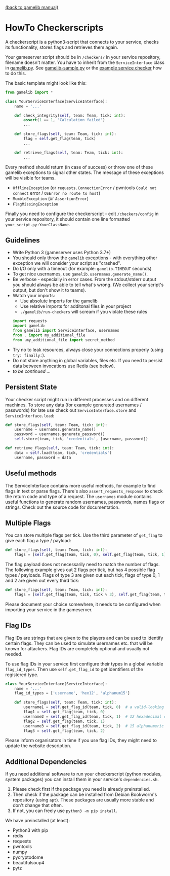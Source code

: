 [(back to gamelib manual)](../README.md)

HowTo Checkerscripts
====================

A checkerscript is a python3-script that connects to your service, checks its functionality, stores flags and retrieves them again.
 
Your gameserver script should be in `/checkers/` in your service repository, filename doesn't matter. 
You have to inherit from the `ServiceInterface` class in [gamelib.py](../gamelib.py).
See [gamelib-sample.py](../gamelib-sample.py) or the [example service checker](https://gitlab.saarsec.rocks/saarctf/example_service/-/blob/master/checkers/interface.py) how to do this.

The basic template might look like this:

```python
from gamelib import *

class YourServiceInterface(ServiceInterface):
    name = '...'

    def check_integrity(self, team: Team, tick: int):
        assert(1 == 1, 'Calculation failed')
        ...

    def store_flags(self, team: Team, tick: int):
        flag = self.get_flag(team, tick)
        ...

    def retrieve_flags(self, team: Team, tick: int):
        ...
```
Every method should return (in case of success) or throw one of these gamelib exceptions to signal other states. 
The message of these exceptions will be visible for teams.
- `OfflineException` (or `requests.ConnectionError` / pwntools `Could not connect` error / `OSError no route to host`)
- `MumbleException` (or `AssertionError`)
- `FlagMissingException`

Finally you need to configure the checkerscript - edit `/checkers/config` in your service repository, 
it should contain one line formatted `your_script.py:YourClassName`.  


Guidelines
----------
- Write Python 3 (gameserver uses Python 3.7+)
- You should only throw the `gamelib` exceptions - with everything other exception we will consider your script as "crashed".
- Do I/O only with a timeout (for example: `gamelib.TIMEOUT` seconds)
- To get nice usernames, use `gamelib.usernames.generate_name()`.
- Be verbose - especially in error cases. From the stdout/stderr output you should always be able to tell what's wrong. 
  (We collect your script's output, but don't show it to teams).
- Watch your imports:
  - Use absolute imports for the gamelib
  - Use relative imports for additonal files in your project
  - `./gamelib/run-checkers` will scream if you violate these rules
  ```python
  import requests
  import gamelib
  from gamelib import ServiceInterface, usernames
  from . import my_additional_file
  from .my_additional_file import secret_method
  ```
- Try no to leak resources, always close your connections properly (using `try: finally:`). 
- Do not store anything in global variables, files etc. If you need to persist data between invocations use Redis (see below).
- *to be continued ...*


Persistent State
----------------
Your checker script might run in different processes and on different machines. 
To store any data (for example generated usernames / passwords) for late use check out `ServiceInterface.store` and `ServiceInterface.load`:
```python
def store_flags(self, team: Team, tick: int):
    username = usernames.generate_name()
    password = usernames.generate_password()
    self.store(team, tick, 'credentials', [username, password])

def retrieve_flags(self, team: Team, tick: int):
    data = self.load(team, tick, 'credentials')
    username, password = data
```


Useful methods
--------------
The ServiceInterface contains more useful methods, for example to find flags in text or parse flags.
There's also `assert_requests_response` to check the return code and type of a request. 
The `usernames` module contains useful functions to generate random usernames, passwords, names flags or strings.
Check out the source code for documentation. 


Multiple Flags
--------------
You can store multiple flags per tick. Use the third parameter of `get_flag` to give each flag a type / payload:
```python
def store_flags(self, team: Team, tick: int):
    flags = [self.get_flag(team, tick, 0), self.get_flag(team, tick, 1), self.get_flag(team, tick, 2)]
```

The flag payload does not necessarily need to match the number of flags. 
The following example gives out 2 flags per tick, but has 4 possible flag types / payloads. 
Flags of type 3 are given out each tick, flags of type 0, 1 and 2 are given out every third tick:
```python
def store_flags(self, team: Team, tick: int):
    flags = [self.get_flag(team, tick, tick % 3), self.get_flag(team, tick, 3)]
```

Please document your choice somewhere, it needs to be configured when importing your service in the gameserver.
 
 
Flag IDs
--------
Flag IDs are strings that are given to the players and can be used to identify certain flags. 
They can be used to simulate usernames etc. that will be known for attackers.
Flag IDs are completely optional and usually not needed.
 
To use flag IDs in your service first configure their types in a global variable `flag_id_types`. 
Then use `self.get_flag_id` to get identifiers of the registered type. 

```python
class YourServiceInterface(ServiceInterface):
    name = '...'
    flag_id_types = ['username', 'hex12', 'alphanum15']

    def store_flags(self, team: Team, tick: int):
        username1 = self.get_flag_id(team, tick, 0)  # a valid-looking username
        flag1 = self.get_flag(team, tick, 0)
        username2 = self.get_flag_id(team, tick, 1)  # 12 hexadecimal chars [0-9a-f]
        flag2 = self.get_flag(team, tick, 1)
        username3 = self.get_flag_id(team, tick, 2)  # 15 alphanumeric chars [0-9A-Za-z]
        flag3 = self.get_flag(team, tick, 2)
```

Please inform organisators in time if you use flag IDs, they might need to update the website description.    


Additional Dependencies
-----------------------
If you need additional software to run your checkerscript (python modules, system packages) you can install them in your service's `dependencies.sh`. 

1. Please check first if the package you need is already preinstalled. 
2. Then check if the package can be installed from Debian Bookworm's repository (using `apt`). 
   These packages are usually more stable and don't change that often.
3. If not, you can freely use `python3 -m pip install`. 

We have preinstalled (at least): 
- Python3 with pip
- redis
- requests
- pwntools
- numpy
- pycryptodome
- beautifulsoup4
- pytz

